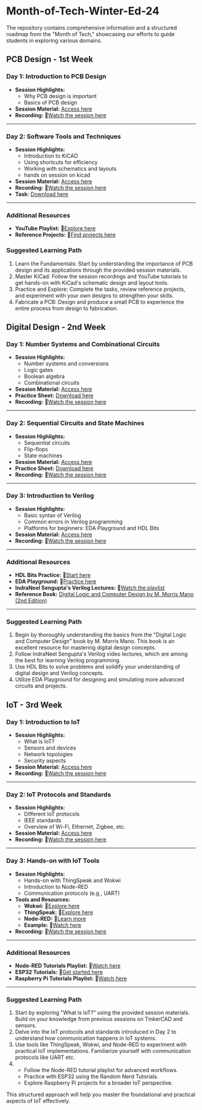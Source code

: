 # Month-of-Tech-Winter-Ed-24
The repository contains comprehensive information and a structured roadmap from the "Month of Tech," showcasing our efforts to guide students in exploring various domains.

## PCB Design - 1st Week

### Day 1: Introduction to PCB Design
- **Session Highlights:**
  - Why PCB design is important
  - Basics of PCB design
- **Session Material:** [Access here](https://github.com/sparkonics/Month-of-Tech-Winter-Ed-24/blob/fc51cde716b9c38ed801bc5c94871610c45b889c/%231%20PCB%20Design%20Week/PCB_Design_Session_1.pdf)
- **Recording:** 🔗[Watch the session here](https://cciitpatna.sharepoint.com/sites/Sparkonics-24/Shared%20Documents/General/Recordings/Session%20on%20PCB%20Designing-20241209_152010-Meeting%20Recording.mp4?web=1&referrer=Teams.TEAMS-ELECTRON&referrerScenario=MeetingChicletGetLink.view)

---

### Day 2: Software Tools and Techniques
- **Session Highlights:**
  - Introduction to KiCAD
  - Using shortcuts for efficiency
  - Working with schematics and layouts
  - hands on session on kicad
- **Session Material:** [Access here](https://github.com/sparkonics/Month-of-Tech-Winter-Ed-24/blob/83dafab9634f349d7faec240b14ab0cb0a23287b/%231%20PCB%20Design%20Week/PCB_Design_Session_2.pdf)
- **Recording:** 🔗[Watch the session here](https://cciitpatna.sharepoint.com/sites/Sparkonics-24/Shared%20Documents/General/Recordings/Session%20on%20PCB%20Designing-20241209_152010-Meeting%20Recording.mp4?web=1&referrer=Teams.TEAMS-ELECTRON&referrerScenario=MeetingChicletGetLink.view)
- **Task:** [Download here](https://github.com/sparkonics/Month-of-Tech-Winter-Ed-24/blob/03981ab7512792a97596c5700504a35ad4999051/%231%20PCB%20Desgin%20Week/Task_1.pdf)

---

### Additional Resources
- **YouTube Playlist:** 🔗[Explore here](https://youtube.com/playlist?list=PLmzKTn3f9uzE_H06a-EHa8NRX29HCez9Z&si=DIah27OOOuC0VxI5)
- **Reference Projects:** 🔗[Find projects here](https://devbisme.github.io/RepoRecon/?topic=kicad&filter=&sort=pushed:desc)

### Suggested Learning Path
1. Learn the Fundamentals: Start by understanding the importance of PCB design and its applications through the provided session materials.
2. Master KiCad: Follow the session recordings and YouTube tutorials to get hands-on with KiCad's schematic design and layout tools.
3. Practice and Explore: Complete the tasks, review reference projects, and experiment with your own designs to strengthen your skills.
4. Fabricate a PCB: Design and produce a small PCB to experience the entire process from design to fabrication.

## Digital Design - 2nd Week

### Day 1: Number Systems and Combinational Circuits
- **Session Highlights:**
  - Number systems and conversions
  - Logic gates
  - Boolean algebra
  - Combinational circuits
- **Session Material:** [Access here](https://github.com/sparkonics/Month-of-Tech-Winter-Ed-24/blob/f7bcd51cfc97de3371a0aad79ed8f3322ae9d08e/%232%20Digital%20Design%20Week/Digital_Design_Day_1.pdf)
- **Practice Sheet:** [Download here](https://github.com/sparkonics/Month-of-Tech-Winter-Ed-24/blob/f7bcd51cfc97de3371a0aad79ed8f3322ae9d08e/%232%20Digital%20Design%20Week/Digital_Design_Day_1.pdf)
- **Recording:** 🔗[Watch the session here](https://cciitpatna.sharepoint.com/sites/Sparkonics-24/Shared%20Documents/General/Recordings/Meeting%20in%20_General_-20241216_160728-Meeting%20Recording.mp4?web=1&referrer=Teams.TEAMS-ELECTRON&referrerScenario=MeetingChicletGetLink.view)

---

### Day 2: Sequential Circuits and State Machines
- **Session Highlights:**
  - Sequential circuits
  - Flip-flops
  - State machines
- **Session Material:** [Access here](https://github.com/sparkonics/Month-of-Tech-Winter-Ed-24/blob/f7bcd51cfc97de3371a0aad79ed8f3322ae9d08e/%232%20Digital%20Design%20Week/Digital_Design_Day_2.pdf)
- **Practice Sheet:** [Download here](https://github.com/sparkonics/Month-of-Tech-Winter-Ed-24/blob/f7bcd51cfc97de3371a0aad79ed8f3322ae9d08e/%232%20Digital%20Design%20Week/Practice_Sheet_Day_2.pdf)
- **Recording:** 🔗[Watch the session here](https://cciitpatna.sharepoint.com/sites/Sparkonics-24/Shared%20Documents/General/Recordings/General-20241217_150622-Meeting%20Recording.mp4?web=1&referrer=Teams.TEAMS-ELECTRON&referrerScenario=MeetingChicletGetLink.view)

---

### Day 3: Introduction to Verilog
- **Session Highlights:**
  - Basic syntax of Verilog
  - Common errors in Verilog programming
  - Platforms for beginners: EDA Playground and HDL Bits
- **Session Material:** [Access here](https://github.com/sparkonics/Month-of-Tech-Winter-Ed-24/blob/f7bcd51cfc97de3371a0aad79ed8f3322ae9d08e/%232%20Digital%20Design%20Week/VerilogIntro_Day_3.pdf)
- **Recording:** 🔗[Watch the session here](https://cciitpatna.sharepoint.com/sites/Sparkonics-24/Shared%20Documents/General/Recordings/Meeting%20in%20_General_-20241219_150411-Meeting%20Recording.mp4?web=1&referrer=Teams.TEAMS-ELECTRON&referrerScenario=MeetingChicletGetLink.view)

---

### Additional Resources
- **HDL Bits Practice:** 🔗[Start here](https://hdlbits.01xz.net/wiki/Problem_sets)
- **EDA Playground:** 🔗[Practice here](https://edaplayground.com/home)
- **IndraNeel Sengupta's Verilog Lectures:** 🔗[Watch the playlist](https://www.youtube.com/playlist?list=PLJ5C_6qdAvBELELTSPgzYkQg3HgclQh-5)
- **Reference Book:** [Digital Logic and Computer Design by M. Morris Mano (2nd Edition)](https://github.com/sparkonics/Month-of-Tech-Winter-Ed-24/blob/f7bcd51cfc97de3371a0aad79ed8f3322ae9d08e/%232%20Digital%20Design%20Week/Digital%20Logic%20And%20Computer%20Design%20By%20M.%20Morris%20Mano%20(2nd%20Edition).pdf)

---

### Suggested Learning Path
1. Begin by thoroughly understanding the basics from the "Digital Logic and Computer Design" book by M. Morris Mano. This book is an excellent resource for mastering digital design concepts.
2. Follow IndraNeel Sengupta's Verilog video lectures, which are among the best for learning Verilog programming.
3. Use HDL Bits to solve problems and solidify your understanding of digital design and Verilog concepts.
4. Utilize EDA Playground for designing and simulating more advanced circuits and projects.


## IoT - 3rd Week

### Day 1: Introduction to IoT
- **Session Highlights:**
  - What is IoT?
  - Sensors and devices
  - Network topologies
  - Security aspects
- **Session Material:** [Access here](https://github.com/sparkonics/Month-of-Tech-Winter-Ed-24/blob/c3a449e6d37e74b5d01587ade931f444f8083fe3/%233%20IoT%20Week/IoT_Session_1.pdf)
- **Recording:** 🔗[Watch the session here](https://cciitpatna.sharepoint.com/sites/Sparkonics-24/Shared%20Documents/General/Recordings/iot%20session-20241227_151956-Meeting%20Recording.mp4?web=1&referrer=Teams.TEAMS-ELECTRON&referrerScenario=MeetingChicletGetLink.view)

---

### Day 2: IoT Protocols and Standards
- **Session Highlights:**
  - Different IoT protocols
  - IEEE standards
  - Overview of Wi-Fi, Ethernet, Zigbee, etc.
- **Session Material:** [Access here](https://github.com/sparkonics/Month-of-Tech-Winter-Ed-24/blob/c3a449e6d37e74b5d01587ade931f444f8083fe3/%233%20IoT%20Week/IoT_Session_2.pdf)
- **Recording:** 🔗[Watch the session here](https://cciitpatna.sharepoint.com/sites/Sparkonics-24/Shared%20Documents/General/Recordings/IOT%20session-20241228_153303-Meeting%20Recording.mp4?web=1&referrer=Teams.TEAMS-ELECTRON&referrerScenario=MeetingChicletGetLink.view)

---

### Day 3: Hands-on with IoT Tools
- **Session Highlights:**
  - Hands-on with ThingSpeak and Wokwi
  - Introduction to Node-RED
  - Communication protocols (e.g., UART)
- **Tools and Resources:**
  - **Wokwi:** 🔗[Explore here](https://wokwi.com/)
  - **ThingSpeak:** 🔗[Explore here](https://thingspeak.mathworks.com/)
  - **Node-RED:** 🔗[Learn more](https://nodered.org/docs/)
  - **Example:** 🔗[Watch here](https://youtu.be/TNHAZxwB-9o?feature=shared)
- **Recording:** 🔗[Watch the session here](https://cciitpatna.sharepoint.com/sites/Sparkonics-24/Shared%20Documents/General/Recordings/iot%20%20session3-20241229_150655-Meeting%20Recording.mp4?web=1&referrer=Teams.TEAMS-ELECTRON&referrerScenario=MeetingChicletGetLink.view)

---

### Additional Resources
- **Node-RED Tutorials Playlist:** 🔗[Watch here](https://www.youtube.com/playlist?list=PLKYvTRORAnx6a9tETvF95o35mykuysuOw)
- **ESP32 Tutorials:** 🔗[Get started here](https://randomnerdtutorials.com/getting-started-with-esp32/)
- **Raspberry Pi Tutorials Playlist:** 🔗[Watch here](https://www.youtube.com/playlist?list=PLLSegLrePWgLzBgQqDJvgZ4ewbpCnuare)

---

### Suggested Learning Path
1.  Start by exploring "What is IoT?" using the provided session materials. Build on your knowledge from previous sessions on TinkerCAD and sensors.
2.  Delve into the IoT protocols and standards introduced in Day 2 to understand how communication happens in IoT systems.
3.  Use tools like ThingSpeak, Wokwi, and Node-RED to experiment with practical IoT implementations. Familiarize yourself with communication protocols like UART etc.
4. - Follow the Node-RED tutorial playlist for advanced workflows.
   - Practice with ESP32 using the Random Nerd Tutorials.
   - Explore Raspberry Pi projects for a broader IoT perspective.

This structured approach will help you master the foundational and practical aspects of IoT effectively.
